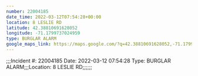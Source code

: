 ```yaml
---
number: 22004185
date_time: 2022-03-12T07:54:28+00:00
location: 8 LESLIE RD
latitude: 42.38810691628052
longitude: -71.1799737024959
type: BURGLAR ALARM
google_maps_link: https://maps.google.com/?q=42.38810691628052,-71.1799737024959
---
```


;;;Incident #: 22004185   Date: 2022-03-12 07:54:28   Type: BURGLAR ALARM;;;Location: 8 LESLIE RD;;;;;;
